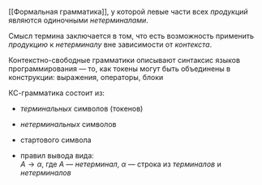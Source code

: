 [[Формальная грамматика]], у которой левые части всех *продукций* являются одиночными *нетерминалами*.

Смысл термина заключается в том, что есть возможность применить *продукцию* к *нетерминалу* вне зависимости от *контекста*.

Контекстно-свободные грамматики описывают синтаксис языков программирования — то, как токены могут быть объединены в конструкции: выражения, операторы, блоки

КС-грамматика состоит из:

- *терминальных* символов (токенов)
    
- *нетерминальных* символов
    
- стартового символа
    
- правил вывода вида:  
    $A \rightarrow \alpha$, где $A$ — *нетерминал*, $\alpha$ — строка из *терминалов* и *нетерминалов*
    

